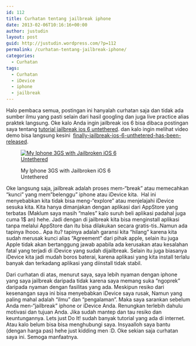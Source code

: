 ```yaml
---
id: 112
title: Curhatan tentang jailbreak iphone
date: 2013-02-06T10:16:16+00:00
author: justudin
layout: post
guid: http://justudin.wordpress.com/?p=112
permalink: /curhatan-tentang-jailbreak-iphone/
categories:
  - Curhatan
tags:
  - Curhatan
  - iDevice
  - iphone
  - jailbreak
---
```

Halo pembaca semua, postingan ini hanyalah curhatan saja dan tidak ada sumber ilmu yang pasti selain dari hasil googling dan juga live practice alias praktek langsung. Oke kalo Anda ingin jailbreak ios 6 bisa dibaca postingan saya tentang <a href="http://justudin.wordpress.com/2013/02/06/full-tutorial-jailbreak-ios-6-untethered-with-picture-tested-on-my-iphone-3gs/" target="_blank">tutorial jailbreak ios 6 untethered</a>. dan kalo ingin melihat video demo bisa langsung kesini  <a href="http://justudin.wordpress.com/2013/02/05/finally-jailbreak-ios-6-unthetered-has-been-released/" target="_blank">finally-jailbreak-ios-6-unthetered-has-been-released</a>.

<!--more--><figure id="attachment_107" style="width: 320px" class="wp-caption aligncenter">

[<img class="size-full wp-image-107" alt="My Iphone 3GS with Jailbroken iOS 6 Untethered" src="files/uploads/2013/02/img_0062.png" width="320" height="480" srcset="files/uploads/2013/02/img_0062-200x300.png 200w, files/uploads/2013/02/img_0062.png 320w" sizes="(max-width: 320px) 100vw, 320px" />](files/uploads/2013/02/img_0062.png)<figcaption class="wp-caption-text">My Iphone 3GS with Jailbroken iOS 6 Untethered</figcaption></figure> 

Oke langsung saja, jailbreak adalah proses mem-&#8220;break&#8221; atau memecahkan &#8220;kunci&#8221; yang mem&#8221;belenggu&#8221; iphone atau iDevice kita.  Hal ini menyebabkan kita tidak bisa meng-&#8220;explore&#8221; atau menjelajahi iDevice sesuka kita. Kita hanya dimanjakan dengan aplikasi dari AppStore yang terbatas (Maklum saya masih &#8220;males&#8221; kalo suruh beli aplikasi padahal juga cuma 1$ an) hehe. Jadi dengan di jailbreak kita bisa menginstall aplikasi tanpa melalui AppStore dan itu bisa dilakukan secara gratis-tis..Namun ada tapinya lhooo.. Apa itu? tapinya adalah garansi kita &#8220;hilang&#8221; karena kita sudah merusak kunci alias &#8220;Agreement&#8221; dari pihak apple, selain itu juga Apple tidak akan bertanggung jawab apabila ada kerusakan atau kesalahan fatal yang terjadi di iDevice yang sudah dijailbreak. Selain itu juga biasanya iDevice kita jadi mudah boros baterai, karena aplikasi yang kita install terlalu banyak dan terkadang aplikasi yang diinstall tidak stabil.

Dari curhatan di atas, menurut saya, saya lebih nyaman dengan iphone yang saya jailbreak daripada tidak karena saya memang suka &#8220;ngoprek&#8221; daripada nyaman dengan fasilitas yang ada. Meskipun resiko dari kesenangan saya ini bisa menyebabkan iDevice saya rusak, Namun yang paling mahal adalah &#8220;ilmu&#8221; dan &#8220;pengalaman&#8221;. Maka saya sarankan sebelum Anda men-&#8220;jailbreak&#8221; iphone or iDevice Anda. Renungkan terlebih dahulu motivasi dan tujuan Anda. Jika sudah mantep dan tau resiko dan keuntungannya. Lets just Do It! sudah banyak tutorial yang ada di internet. Atau kalo belum bisa bisa menghubungi saya. Insyaalloh saya bantu (dengan harga pas) hehe just kidding men :D. Oke sekian saja curhatan saya ini. Semoga manfaatnya.